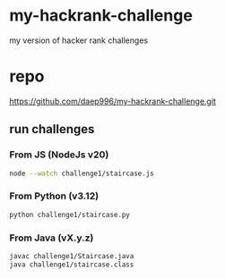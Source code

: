 # my-hackrank-challenge
my version of hacker rank challenges

# repo
https://github.com/daep996/my-hackrank-challenge.git

## run challenges

### From JS (NodeJs v20)

```bash
node --watch challenge1/staircase.js
```

### From Python (v3.12)

```bash
python challenge1/staircase.py
```
### From Java (vX.y.z)

```bash
javac challenge1/Staircase.java
java challenge1/staircase.class
```
